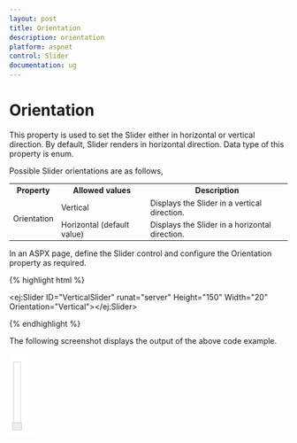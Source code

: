 ```yaml
---
layout: post
title: Orientation
description: orientation
platform: aspnet
control: Slider
documentation: ug
---
```


# Orientation

This property is used to set the Slider either in horizontal or vertical direction. By default, Slider renders in horizontal direction. Data type of this property is enum.

Possible Slider orientations are as follows,

<table>
<tr>
<th>
Property</th><th>
Allowed values</th><th>
Description</th></tr>
<tr>
<td rowspan = "2">
Orientation</td><td>
Vertical</td><td>
Displays the Slider in a vertical direction.</td></tr>
<tr>
<td>
Horizontal (default value)</td><td>
Displays the Slider in a horizontal direction.</td></tr>
</table>


In an ASPX page, define the Slider control and configure the Orientation property as required.

{% highlight html %}



<ej:Slider ID="VerticalSlider" runat="server" Height="150" Width="20" Orientation="Vertical"></ej:Slider>





{% endhighlight %}



The following screenshot displays the output of the above code example.

 ![](Orientation_images/Orientation_img1.png)




